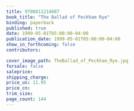 ```yaml
---
title: 9780811214087
book_title: "The Ballad of Peckham Rye"
binding: paperback
published: true
date: 1999-05-01T05:00:00-04:00
publication_date: 1999-05-01T05:00:00-04:00
show_in_forthcoming: false
contributors:

cover_image_path: TheBallad_of_Peckham_Rye.jpg
forsale: false
saleprice:
shipping_charge:
price_us: 11.95
price_cn:
trim_size:
page_count: 144
---
```


